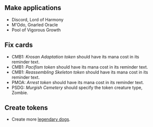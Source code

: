 ## Make applications

- Discord, Lord of Harmony
- M'Odo, Gnarled Oracle
- Pool of Vigorous Growth

## Fix cards

- CMB1: _Krosan Adaptation token_ should have its mana cost in its reminder text.
- CMB1: _Pacifism token_ should have its mana cost in its reminder text.
- CMB1: _Reassembling Skeleton token_ should have its mana cost in its reminder text.
- PMOA: _Arrest token_ should have its mana cost in its reminder text.
- PSDG: _Murgish Cemetery_ should specify the token creature type, Zombie.

## Create tokens

- Create more
  [legendary dogs](https://scryfall.com/search?q=set%3Asld+art%3Adog&unique=art).
